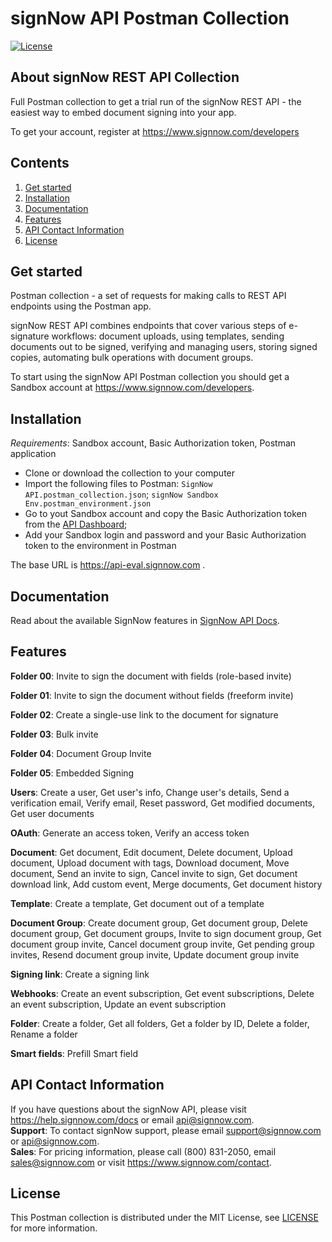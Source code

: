 # signNow API Postman Collection
[![License](https://img.shields.io/github/license/signnow/postman-collection?style=flat-square)](LICENSE)

## About signNow REST API Collection

Full Postman collection to get a trial run of the signNow REST API - the easiest way to embed document signing into your app.

To get your account, register at https://www.signnow.com/developers

## Contents

1. [Get started](#get-started)
2. [Installation](#installation)
3. [Documentation](#documentation)
4. [Features](#features) 
5. [API Contact Information](#api-contact-information)     
6. [License](#license)

## <a name="get-started"></a>Get started

Postman collection - a set of requests for making calls to REST API endpoints using the Postman app.

signNow REST API combines endpoints that cover various steps of e-signature workflows: document uploads, using templates, sending documents out to be signed, verifying and managing users, storing signed copies, automating bulk operations with document groups.

To start using the signNow API Postman collection you should get a Sandbox account at https://www.signnow.com/developers.

## <a name="get-started"></a>Installation

*Requirements*: 
Sandbox account, Basic Authorization token, Postman application

* Clone or download the collection to your computer
* Import the following files to Postman: `SignNow API.postman_collection.json`; `signNow Sandbox Env.postman_environment.json`
* Go to yout Sandbox account and copy the Basic Authorization token from the [API Dashboard](https://docs.signnow.com/dashboard);
* Add your Sandbox login and password and your Basic Authorization token to the environment in Postman

The base URL is https://api-eval.signnow.com .

## <a name="documentation"></a>Documentation

Read about the available SignNow features in [SignNow API Docs](https://docs.signnow.com/).

## <a name="features"></a>Features
**Folder 00**: Invite to sign the document with fields (role-based invite)

**Folder 01**: Invite to sign the document without fields (freeform invite)

**Folder 02**: Create a single-use link to the document for signature

**Folder 03**: Bulk invite

**Folder 04**: Document Group Invite

**Folder 05**: Embedded Signing

**Users**:  Create a user, Get user's info, Change user's details, Send a verification email, Verify email, Reset password, Get modified documents, Get user documents

**OAuth**: Generate an access token, Verify an access token

**Document**: Get document, Edit document, Delete document, Upload document, Upload document with tags, Download document, Move document, Send an invite to sign, Cancel invite to sign, Get document download link, Add custom event, Merge documents, Get document history


**Template**: Create a template, Get document out of a template

**Document Group**: Create document group, Get document group,  Delete document group, Get document groups, Invite to sign document group, Get document group invite, Cancel document group invite, Get pending group invites, Resend document group invite, Update document group invite

**Signing link**: Create a signing link

**Webhooks**: Create an event subscription, Get event subscriptions, Delete an event subscription, Update an event subscription

**Folder**: Create a folder, Get all folders, Get a folder by ID, Delete a folder, Rename a folder

**Smart fields**: Prefill Smart field


## <a name="api-contact-information"></a>API Contact Information
If you have questions about the signNow API, please visit https://help.signnow.com/docs or email api@signnow.com.<br>
**Support**: To contact signNow support, please email support@signnow.com or api@signnow.com.<br>
**Sales**: For pricing information, please call (800) 831-2050, email sales@signnow.com or visit https://www.signnow.com/contact.


## <a name="license"></a>License

This Postman collection is distributed under the MIT License, see [LICENSE](https://github.com/signnow/postman-collection/blob/master/LICENSE) for more information.